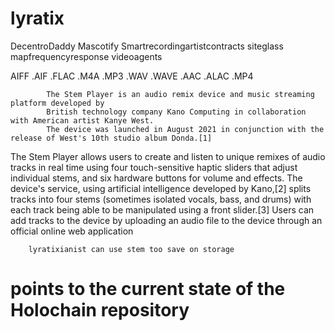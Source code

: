 # lyratix
DecentroDaddy
Mascotify
Smartrecordingartistcontracts
siteglass
mapfrequencyresponse
videoagents

AIFF .AIF .FLAC .M4A .MP3 .WAV .WAVE .AAC .ALAC .MP4

            The Stem Player is an audio remix device and music streaming platform developed by  
            British technology company Kano Computing in collaboration with American artist Kanye West. 
            The device was launched in August 2021 in conjunction with the release of West's 10th studio album Donda.[1]

The Stem Player allows users to create and listen to unique remixes of audio tracks in real time using four touch-sensitive haptic sliders that adjust individual stems, and six hardware buttons for volume and effects. The device's service, using artificial intelligence developed by Kano,[2] splits tracks into four stems (sometimes      isolated vocals, bass, and drums) with each track being able to be manipulated using a front slider.[3] Users can add tracks to the device by uploading an audio file to           the device through an official online web application

        lyratixianist can use stem too save on storage
# points to the current state of the Holochain repository
